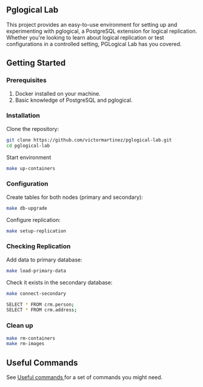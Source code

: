 ## Pglogical Lab

This project provides an easy-to-use environment for setting up and experimenting with pglogical, a PostgreSQL extension for logical replication. Whether you're looking to learn about logical replication or test configurations in a controlled setting, PGLogical Lab has you covered.

## Getting Started

### Prerequisites

1. Docker installed on your machine.
2. Basic knowledge of PostgreSQL and pglogical.

### Installation

Clone the repository:

```sh
git clone https://github.com/victormartinez/pglogical-lab.git
cd pglogical-lab
```

Start environment

```sh
make up-containers
```

### Configuration

Create tables for both nodes (primary and secondary):

```sh
make db-upgrade
```

Configure replication:

```sh
make setup-replication
```

### Checking Replication

Add data to primary database:

```sh
make load-primary-data
```

Check it exists in the secondary database:

```sh
make connect-secondary

SELECT * FROM crm.person;
SELECT * FROM crm.address;
```

### Clean up

```sh
make rm-containers
make rm-images
```

## Useful Commands

See [Useful commands ](./COMMANDS.md) for a set of commands you might need.